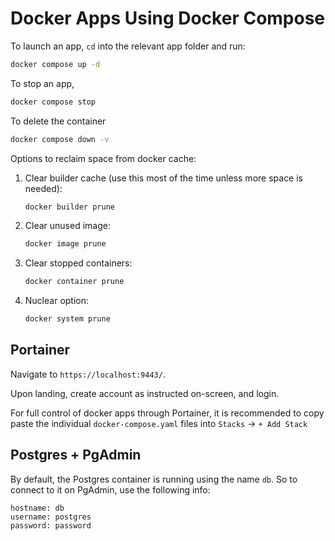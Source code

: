 # Docker Apps Using Docker Compose

To launch an app, `cd` into the relevant app folder and run:

```bash
docker compose up -d
```

To stop an app,

```bash
docker compose stop
```

To delete the container

```bash
docker compose down -v
```

Options to reclaim space from docker cache:

1. Clear builder cache (use this most of the time unless more space is needed):

   ```bash
   docker builder prune
   ```

2. Clear unused image:

   ```bash
   docker image prune
   ```

3. Clear stopped containers:

   ```bash
   docker container prune
   ```

4. Nuclear option:

   ```bash
   docker system prune
   ```

## Portainer

Navigate to `https://localhost:9443/`.

Upon landing, create account as instructed on-screen, and login.

For full control of docker apps through Portainer, it is recommended to copy paste the individual `docker-compose.yaml` files into `Stacks` -> `+ Add Stack`

## Postgres + PgAdmin

By default, the Postgres container is running using the name `db`. So to connect to it on PgAdmin, use the following info:

```props
hostname: db
username: postgres
password: password
```

